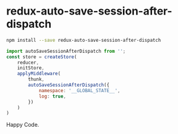 # redux-auto-save-session-after-dispatch

```bash
npm install --save redux-auto-save-session-after-dispatch
```

```javascript
import autoSaveSessionAfterDispatch from '';
const store = createStore(
    reducer,
    initStore,
    applyMiddleware(
        thunk,
        autoSaveSessionAfterDispatch({
            namespace: '__GLOBAL_STATE__',
            log: true,
        })
    )
)
```


Happy Code.